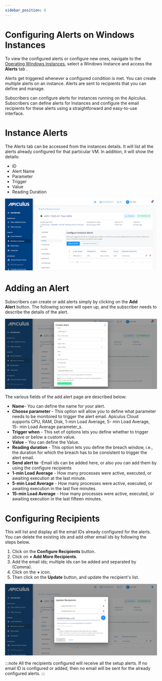 ```yaml
---
sidebar_position: 6
---
```

# Configuring Alerts on Windows Instances

To view the configured alerts or configure new ones, navigate to the [Operating Windows Instances](AboutWindowsInstances), select a Windows Instance and access the **Alerts** tab .

Alerts get triggered whenever a configured condition is met. You can create multiple alerts on an instance. Alerts are sent to recipients that you can define and manage.

Subscribers can configure alerts for instances running on the Apiculus. Subscribers can define alerts for Instances and configure the email recipients for these alerts using a straightforward and easy-to-use interface.

# Instance Alerts

The Alerts tab can be accessed from the instances details. It will list all the alerts already configured for that particular VM. In addition, it will show the details:
- ID
- Alert Name
- Parameter
- Trigger
- Value
- Reading Duration

![Configuring Alerts on Windows Instances](img/ConfiguringAlerts1.png)

# Adding an Alert

Subscribers can create or add alerts simply by clicking on the **Add Alert** button. The following screen will open up, and the subscriber needs to describe the details of the alert.

![Configuring Alerts on Windows Instances](img/ConfiguringAlerts2.png)

The various fields of the add alert page are described below:

- **Name**- You can define the name for your alert.
- **Choose parameter** - This option will allow you to define what parameter needs to be monitored to trigger the alert email. Apiculus Cloud supports CPU, RAM, Disk, 1-min Load Average, 5- min Load Average, 15- min Load Average parameter_s.
- **Trigger when** - This set of options lets you define whether to trigger above or below a custom value.
- **Value** – You can define the Value. 
- **Reading duration** - This option lets you define the breach window, i.e., the duration for which the breach has to be consistent to trigger the alert email.
- **Send alert to** -Email ids can be added here, or also you can add them by using the configure recipients 
- **1-min Load Average** - How many processes were active, executed, or awaiting execution at the last minute.
- **5-min Load Average** - How many processes were active, executed, or awaiting execution in the last five minutes.
- **15-min Load Average** - How many processes were active, executed, or awaiting execution in the last fifteen minutes.

# Configuring Recipients

This will list and display all the email IDs already configured for the alerts. You can delete the existing ids and add other email ids by following the steps below.

1. Click on the **Configure Recipients** button.
2. Click on **+ Add More Recipients**.
3. Add the email ids; multiple ids can be added and separated by (Comma).
4. Click on the **+** icon.
5. Then click on the **Update** button, and update the recipient's list.

![Configuring Alerts on Windows Instances](img/ConfiguringAlerts3.png)

:::note
	All the recipients configured will receive all the setup alerts. If no email ID is configured or added, then no email will be sent for the already configured alerts.
:::
